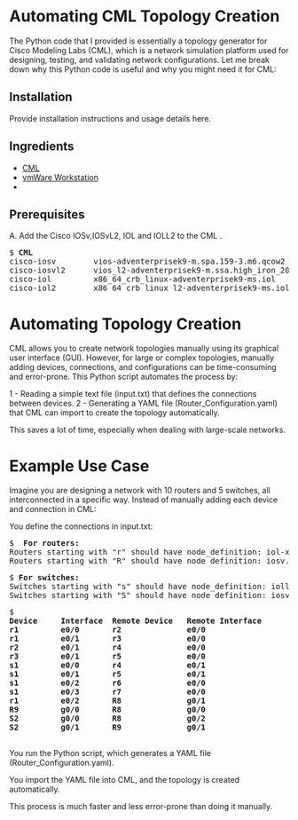 # Automating CML Topology Creation
The Python code that I provided is essentially a topology generator for Cisco Modeling Labs (CML), which is a network simulation platform used for designing, testing, and validating network configurations. Let me break down why this Python code is useful and why you might need it for CML:

## Installation

Provide installation instructions and usage details here.

## Ingredients

  * [CML](https://software.cisco.com/download/home/286193282/type/286326381/release/CML-Free)
  * [vmWare Workstation](https://support.broadcom.com/group/ecx/productdownloads?subfamily=VMware+Workstation+Pro)
  * 
## Prerequisites

A\. Add the Cisco IOSv,IOSvL2, IOL and IOLL2 to the CML .

<pre>
$ <b>CML</b>
cisco-iosv        vios-adventerprisek9-m.spa.159-3.m6.qcow2
cisco-iosvl2      vios_l2-adventerprisek9-m.ssa.high_iron_20200929.qcow2
cisco-iol         x86_64_crb_linux-adventerprisek9-ms.iol
cisco-iol2        x86_64_crb_linux_l2-adventerprisek9-ms.iol
</pre>

# Automating Topology Creation
CML allows you to create network topologies manually using its graphical user interface (GUI). However, for large or complex topologies, manually adding devices, connections, and configurations can be time-consuming and error-prone. This Python script automates the process by:

1 - Reading a simple text file (input.txt) that defines the connections between devices.
2 - Generating a YAML file (Router_Configuration.yaml) that CML can import to create the topology automatically.

This saves a lot of time, especially when dealing with large-scale networks.

# Example Use Case
Imagine you are designing a network with 10 routers and 5 switches, all interconnected in a specific way. Instead of manually adding each device and connection in CML:

You define the connections in input.txt:
<pre>
$ <b> For routers: </b>
Routers starting with "r" should have node_definition: iol-xe.
Routers starting with "R" should have node_definition: iosv.
</pre>

<pre>
$ <b>For switches:</b>
Switches starting with "s" should have node_definition: ioll2-xe.
Switches starting with "S" should have node_definition: iosvl2.
</pre>

<pre>
$ <b>
Device     Interface  Remote Device   Remote Interface
r1         e0/0       r2              e0/0
r1         e0/1       r3              e0/0
r2         e0/1       r4              e0/0
r3         e0/1       r5              e0/0
s1         e0/0       r4              e0/1
s1         e0/1       r5              e0/1
s1         e0/2       r6              e0/0
s1         e0/3       r7              e0/0
r1         e0/2       R8              g0/1
R9         g0/0       R8              g0/0
S2         g0/0       R8              g0/2
S2         g0/1       R9              g0/1
</b>
</pre>

You run the Python script, which generates a YAML file (Router_Configuration.yaml).

You import the YAML file into CML, and the topology is created automatically.

This process is much faster and less error-prone than doing it manually.
